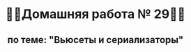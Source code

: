 <h1 align="center">&#128104&#8205&#128187Домашняя работа № 29&#128104&#8205&#128187</h1>
<h2 align="center">по теме: "Вьюсеты и сериализаторы"</h2>

